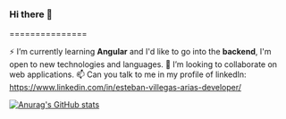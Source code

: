 ### Hi there 👋
===============

⚡ I’m currently learning **Angular** and I'd like to go into the **backend**, I'm open to new technologies and languages. 
👯 I’m looking to collaborate on web applications.
📫 Can you talk to me in my profile of linkedIn: https://www.linkedin.com/in/esteban-villegas-arias-developer/ 

[![Anurag's GitHub stats](https://github-readme-stats.vercel.app/api?username=jeva2002)](https://github.com/anuraghazra/github-readme-stats)
